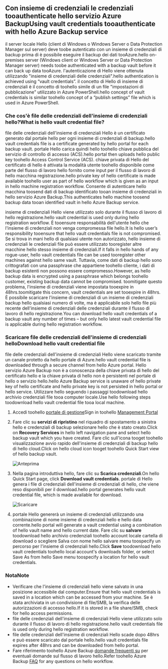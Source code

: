 ## <a name="using-vault-credentials-tooauthenticate-with-hello-azure-backup-service"></a><span data-ttu-id="a4826-101">Con insieme di credenziali le credenziali tooauthenticate hello servizio Azure Backup</span><span class="sxs-lookup"><span data-stu-id="a4826-101">Using vault credentials tooauthenticate with hello Azure Backup service</span></span>
<span data-ttu-id="a4826-102">il server locale Hello (client di Windows o Windows Server o Data Protection Manager sul server) deve toobe autenticato con un insieme di credenziali di backup prima di è possibile eseguire il backup dei dati tooAzure.</span><span class="sxs-lookup"><span data-stu-id="a4826-102">hello on-premises server (Windows client or Windows Server or Data Protection Manager server) needs toobe authenticated with a backup vault before it can back up data tooAzure.</span></span> <span data-ttu-id="a4826-103">l'autenticazione di Hello viene ottenuta utilizzando "insieme di credenziali delle credenziali".</span><span class="sxs-lookup"><span data-stu-id="a4826-103">hello authentication is achieved using “vault credentials”.</span></span> <span data-ttu-id="a4826-104">il concetto di Hello di insieme di credenziali è il concetto di toohello simile di un file "impostazioni di pubblicazione" utilizzato in Azure PowerShell.</span><span class="sxs-lookup"><span data-stu-id="a4826-104">hello concept of vault credentials is similar toohello concept of a “publish settings” file which is used in Azure PowerShell.</span></span>

### <a name="what-is-hello-vault-credential-file"></a><span data-ttu-id="a4826-105">Che cos'è file delle credenziali dell'insieme di credenziali hello?</span><span class="sxs-lookup"><span data-stu-id="a4826-105">What is hello vault credential file?</span></span>
<span data-ttu-id="a4826-106">file delle credenziali dell'insieme di credenziali Hello è un certificato generato dal portale hello per ogni insieme di credenziali di backup.</span><span class="sxs-lookup"><span data-stu-id="a4826-106">hello vault credentials file is a certificate generated by hello portal for each backup vault.</span></span> <span data-ttu-id="a4826-107">portale Hello carica quindi hello toohello chiave pubblica del servizio di controllo di accesso (ACS).</span><span class="sxs-lookup"><span data-stu-id="a4826-107">hello portal then uploads hello public key toohello Access Control Service (ACS).</span></span> <span data-ttu-id="a4826-108">chiave privata di Hello del certificato di hello è attivata la modalità utente toohello disponibile come parte del flusso di lavoro hello fornito come input per il flusso di lavoro di hello macchina registrazione.</span><span class="sxs-lookup"><span data-stu-id="a4826-108">hello private key of hello certificate is made available toohello user as part of hello workflow which is given as an input in hello machine registration workflow.</span></span> <span data-ttu-id="a4826-109">Consente di autenticare hello macchina toosend dati di backup identificato tooan insieme di credenziali in hello servizio Azure Backup.</span><span class="sxs-lookup"><span data-stu-id="a4826-109">This authenticates hello machine toosend backup data tooan identified vault in hello Azure Backup service.</span></span>

<span data-ttu-id="a4826-110">insieme di credenziali Hello viene utilizzato solo durante il flusso di lavoro di hello registrazione.</span><span class="sxs-lookup"><span data-stu-id="a4826-110">hello vault credential is used only during hello registration workflow.</span></span> <span data-ttu-id="a4826-111">È tooensure responsabilità dell'utente hello che l'insieme di credenziali non venga compromessa file hello.</span><span class="sxs-lookup"><span data-stu-id="a4826-111">It is hello user’s responsibility tooensure that hello vault credentials file is not compromised.</span></span> <span data-ttu-id="a4826-112">Se si trova in mani hello di qualsiasi utente non autorizzato, hello insieme di credenziali le credenziali file può essere utilizzato tooregister altre macchine hello stesso insieme di credenziali.</span><span class="sxs-lookup"><span data-stu-id="a4826-112">If it falls in hello hands of any rogue-user, hello vault credentials file can be used tooregister other machines against hello same vault.</span></span> <span data-ttu-id="a4826-113">Tuttavia, come dati di backup hello sono crittografati con una passphrase che appartiene toohello cliente, i dati di backup esistenti non possono essere compromesso.</span><span class="sxs-lookup"><span data-stu-id="a4826-113">However, as hello backup data is encrypted using a passphrase which belongs toohello customer, existing backup data cannot be compromised.</span></span> <span data-ttu-id="a4826-114">toomitigate questo problema, l'insieme di credenziali viene impostata tooexpire in 48hrs.</span><span class="sxs-lookup"><span data-stu-id="a4826-114">toomitigate this concern, vault credentials are set tooexpire in 48hrs.</span></span> <span data-ttu-id="a4826-115">È possibile scaricare l'insieme di credenziali di un insieme di credenziali backup hello qualsiasi numero di volte, ma è applicabile solo hello file più recente dell'insieme di credenziali delle credenziali durante il flusso di lavoro di hello registrazione.</span><span class="sxs-lookup"><span data-stu-id="a4826-115">You can download hello vault credentials of a backup vault any number of times – but only hello latest vault credential file is applicable during hello registration workflow.</span></span>

### <a name="download-hello-vault-credential-file"></a><span data-ttu-id="a4826-116">Scaricare file delle credenziali dell'insieme di credenziali hello</span><span class="sxs-lookup"><span data-stu-id="a4826-116">Download hello vault credential file</span></span>
<span data-ttu-id="a4826-117">file delle credenziali dell'insieme di credenziali Hello viene scaricato tramite un canale protetto da hello portale di Azure.</span><span class="sxs-lookup"><span data-stu-id="a4826-117">hello vault credential file is downloaded through a secure channel from hello Azure portal.</span></span> <span data-ttu-id="a4826-118">Hello servizio Azure Backup non è a conoscenza della chiave privata di hello del certificato hello e la chiave privata di hello non è persistenti nel portale di hello o servizio hello.</span><span class="sxs-lookup"><span data-stu-id="a4826-118">hello Azure Backup service is unaware of hello private key of hello certificate and hello private key is not persisted in hello portal or hello service.</span></span> <span data-ttu-id="a4826-119">Utilizzare hello seguendo i passaggi toodownload hello archivio credenziali file tooa computer locale.</span><span class="sxs-lookup"><span data-stu-id="a4826-119">Use hello following steps toodownload hello vault credential file tooa local machine.</span></span>

1. <span data-ttu-id="a4826-120">Accedi toohello [portale di gestione](https://manage.windowsazure.com/)</span><span class="sxs-lookup"><span data-stu-id="a4826-120">Sign in toohello [Management Portal](https://manage.windowsazure.com/)</span></span>
2. <span data-ttu-id="a4826-121">Fare clic su **servizi di ripristino** nel riquadro di spostamento a sinistra hello e credenziali di backup selezionare hello che è stato creato.</span><span class="sxs-lookup"><span data-stu-id="a4826-121">Click on **Recovery Services** in hello left navigation pane and select hello backup vault which you have created.</span></span> <span data-ttu-id="a4826-122">Fare clic sull'icona tooget toohello visualizzazione avvio rapido dell'insieme di credenziali di backup hello di hello cloud.</span><span class="sxs-lookup"><span data-stu-id="a4826-122">Click on hello cloud icon tooget toohello Quick Start view of hello backup vault.</span></span>
   
   ![Anteprima](./media/backup-download-credentials/quickview.png)
3. <span data-ttu-id="a4826-124">Nella pagina introduttiva hello, fare clic su **Scarica credenziali**.</span><span class="sxs-lookup"><span data-stu-id="a4826-124">On hello Quick Start page, click **Download vault credentials**.</span></span> <span data-ttu-id="a4826-125">portale di Hello genera i file di credenziali dell'insieme di credenziali di hello, che viene reso disponibili per il download.</span><span class="sxs-lookup"><span data-stu-id="a4826-125">hello  portal generates hello vault credential file, which is made available for download.</span></span>
   
   ![Scaricare](./media/backup-download-credentials/downloadvc.png)
4. <span data-ttu-id="a4826-127">portale Hello genererà un insieme di credenziali utilizzando una combinazione di nome insieme di credenziali hello e hello data corrente.</span><span class="sxs-lookup"><span data-stu-id="a4826-127">hello portal will generate a vault credential using a combination of hello vault name and hello current date.</span></span> <span data-ttu-id="a4826-128">Fare clic su **salvare** toodownload hello archivio credenziali toohello account locale cartella di download o scegliere Salva con nome hello salvare menu toospecify un percorso per l'insieme di credenziali hello.</span><span class="sxs-lookup"><span data-stu-id="a4826-128">Click **Save** toodownload hello vault credentials toohello local account's downloads folder, or select Save As from hello Save menu toospecify a location for hello vault credentials.</span></span>

### <a name="note"></a><span data-ttu-id="a4826-129">Nota</span><span class="sxs-lookup"><span data-stu-id="a4826-129">Note</span></span>
* <span data-ttu-id="a4826-130">Verificare che l'insieme di credenziali hello viene salvato in una posizione accessibile dal computer.</span><span class="sxs-lookup"><span data-stu-id="a4826-130">Ensure that hello vault credentials is saved in a location which can be accessed from your machine.</span></span> <span data-ttu-id="a4826-131">Se è stata archiviata in un condivisione di file/SMB, la verifica delle autorizzazioni di accesso hello.</span><span class="sxs-lookup"><span data-stu-id="a4826-131">If it is stored in a file share/SMB, check for hello access permissions.</span></span>
* <span data-ttu-id="a4826-132">file delle credenziali dell'insieme di credenziali Hello viene utilizzato solo durante il flusso di lavoro di hello registrazione.</span><span class="sxs-lookup"><span data-stu-id="a4826-132">hello vault credentials file is used only during hello registration workflow.</span></span>
* <span data-ttu-id="a4826-133">file delle credenziali dell'insieme di credenziali Hello scade dopo 48hrs e può essere scaricato dal portale hello.</span><span class="sxs-lookup"><span data-stu-id="a4826-133">hello vault credentials file expires after 48hrs and can be downloaded from hello portal.</span></span>
* <span data-ttu-id="a4826-134">Fare riferimento toohello Azure Backup [domande frequenti su](../articles/backup/backup-azure-backup-faq.md) per eventuali domande sul flusso di lavoro hello.</span><span class="sxs-lookup"><span data-stu-id="a4826-134">Refer toohello Azure Backup [FAQ](../articles/backup/backup-azure-backup-faq.md) for any questions on hello workflow.</span></span>

